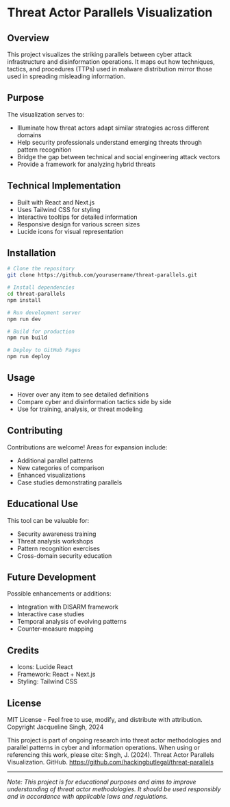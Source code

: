 # Threat Actor Parallels Visualization

## Overview
This project visualizes the striking parallels between cyber attack infrastructure and disinformation operations. It maps out how techniques, tactics, and procedures (TTPs) used in malware distribution mirror those used in spreading misleading information.

## Purpose
The visualization serves to:
- Illuminate how threat actors adapt similar strategies across different domains
- Help security professionals understand emerging threats through pattern recognition
- Bridge the gap between technical and social engineering attack vectors
- Provide a framework for analyzing hybrid threats

## Technical Implementation
- Built with React and Next.js
- Uses Tailwind CSS for styling
- Interactive tooltips for detailed information
- Responsive design for various screen sizes
- Lucide icons for visual representation

## Installation

```bash
# Clone the repository
git clone https://github.com/yourusername/threat-parallels.git

# Install dependencies
cd threat-parallels
npm install

# Run development server
npm run dev

# Build for production
npm run build

# Deploy to GitHub Pages
npm run deploy
```

## Usage
- Hover over any item to see detailed definitions
- Compare cyber and disinformation tactics side by side
- Use for training, analysis, or threat modeling

## Contributing
Contributions are welcome! Areas for expansion include:
- Additional parallel patterns
- New categories of comparison
- Enhanced visualizations
- Case studies demonstrating parallels

## Educational Use
This tool can be valuable for:
- Security awareness training
- Threat analysis workshops
- Pattern recognition exercises
- Cross-domain security education

## Future Development
Possible enhancements or additions:
- Integration with DISARM framework
- Interactive case studies
- Temporal analysis of evolving patterns
- Counter-measure mapping

## Credits
- Icons: Lucide React
- Framework: React + Next.js
- Styling: Tailwind CSS

## License
MIT License - Feel free to use, modify, and distribute with attribution.
Copyright Jacqueline Singh, 2024

This project is part of ongoing research into threat actor methodologies and parallel patterns in cyber and information operations. When using or referencing this work, please cite: Singh, J. (2024). Threat Actor Parallels Visualization. GitHub. https://github.com/hackingbutlegal/threat-parallels

---

*Note: This project is for educational purposes and aims to improve understanding of threat actor methodologies. It should be used responsibly and in accordance with applicable laws and regulations.*

